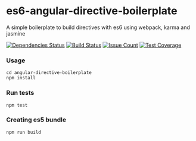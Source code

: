 # es6-angular-directive-boilerplate

A simple boilerplate to build directives with es6 using webpack, karma and jasmine

[![Dependencies Status](https://david-dm.org/marcosrava/es6-angular-directive-boilerplate.svg)](https://david-dm.org/marcosrava/es6-angular-directive-boilerplate)
[![Build Status](https://travis-ci.org/MarcosRava/es6-angular-directive-boilerplate.svg)](https://travis-ci.org/MarcosRava/es6-angular-directive-boilerplate)
[![Issue Count](https://codeclimate.com/github/MarcosRava/es6-angular-directive-boilerplate/badges/issue_count.svg)](https://codeclimate.com/github/MarcosRava/es6-angular-directive-boilerplate)
[![Test Coverage](https://codeclimate.com/github/MarcosRava/es6-angular-directive-boilerplate/badges/coverage.svg)](https://codeclimate.com/github/MarcosRava/es6-angular-directive-boilerplate/coverage)

### Usage
```
cd angular-directive-boilerplate
npm install
```

### Run tests
```
npm test
```

### Creating es5 bundle
```
npm run build
```

